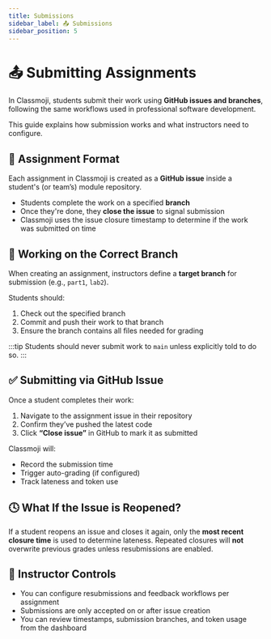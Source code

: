 ```yaml
---
title: Submissions
sidebar_label: 📤 Submissions
sidebar_position: 5
---
```


# 📤 Submitting Assignments

In Classmoji, students submit their work using **GitHub issues and branches**, following the same workflows used in professional software development.

This guide explains how submission works and what instructors need to configure.

## 📝 Assignment Format

Each assignment in Classmoji is created as a **GitHub issue** inside a student's (or team’s) module repository.

- Students complete the work on a specified **branch**
- Once they're done, they **close the issue** to signal submission
- Classmoji uses the issue closure timestamp to determine if the work was submitted on time

## 🔀 Working on the Correct Branch

When creating an assignment, instructors define a **target branch** for submission (e.g., `part1`, `lab2`).

Students should:

1. Check out the specified branch
2. Commit and push their work to that branch
3. Ensure the branch contains all files needed for grading

:::tip
Students should never submit work to `main` unless explicitly told to do so.
:::

## ✅ Submitting via GitHub Issue

Once a student completes their work:

1. Navigate to the assignment issue in their repository
2. Confirm they’ve pushed the latest code
3. Click **“Close issue”** in GitHub to mark it as submitted

Classmoji will:

- Record the submission time
- Trigger auto-grading (if configured)
- Track lateness and token use

## 🕓 What If the Issue is Reopened?

If a student reopens an issue and closes it again, only the **most recent closure time** is used to determine lateness. Repeated closures will **not** overwrite previous grades unless resubmissions are enabled.

## 🧠 Instructor Controls

- You can configure resubmissions and feedback workflows per assignment
- Submissions are only accepted on or after issue creation
- You can review timestamps, submission branches, and token usage from the dashboard
